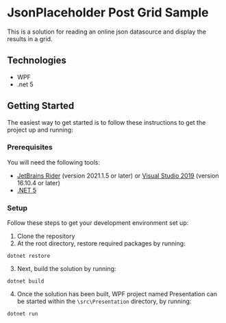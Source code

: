 # JsonPlaceholder Post Grid Sample
This is a solution for reading an online json datasource and display the results in a grid.

## Technologies
*  WPF
*  .net 5

## Getting Started
The easiest way to get started is to follow these instructions to get the project up and running:

### Prerequisites
You will need the following tools:
*  [JetBrains Rider](https://www.jetbrains.com/rider/) (version 2021.1.5 or later) or [Visual Studio 2019](https://visualstudio.microsoft.com/vs/) (version 16.10.4 or later)
*  [.NET 5](https://dotnet.microsoft.com/download/dotnet/5.0)


### Setup
Follow these steps to get your development environment set up:
1. Clone the repository
2. At the root directory, restore required packages by running:

```
dotnet restore

```

3. Next, build the solution by running:

```
dotnet build

```

4. Once the solution has been built, WPF project named Presentation can be started within the `\src\Presentation` directory, by running:

```
dotnet run

```
